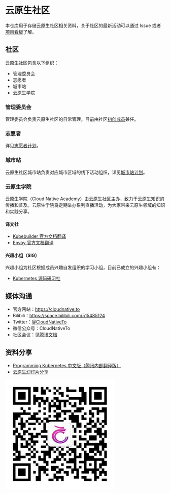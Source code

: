 # 云原生社区

本仓库用于存储云原生社区相关资料，关于社区的最新活动可以通过 Issue 或者[项目看板](https://github.com/orgs/cloudnativeto/projects/1)了解。

## 社区

云原生社区包含以下组织：

- 管理委员会
- 志愿者
- 城市站
- 云原生学院

### 管理委员会

管理委员会负责云原生社区的日常管理，目前由社区[初创成员](https://cloudnative.to/team)兼任。

### 志愿者

详见[志愿者计划](https://github.com/cloudnativeto/community/issues/65)。

### 城市站

云原生社区城市站负责对应城市区域的线下活动组织，详见[城市站计划](https://github.com/cloudnativeto/community/issues/50)。

### 云原生学院

云原生学院（Cloud Native Academy）由云原生社区主办，致力于云原生知识的传播和普及。云原生学院将定期举办系列直播活动，为大家带来云原生领域的知识和实践分享。

#### 译文社

- [Kubebuilder 官方文档翻译](https://github.com/cloudnativeto/kubebuilder)
- [Envoy 官方文档翻译](https://github.com/cloudnativeto/envoy)

#### 兴趣小组（SIG）

兴趣小组为社区根据成员兴趣自发组织的学习小组，目前已成立的兴趣小组有：

- [Kubernetes 源码研习社](https://github.com/cloudnativeto/sig-k8s-source-code)

## 媒体沟通

- 官方网站：https://cloudnative.to
- Bilibili：https://space.bilibili.com/515485124
- Twitter：[@CloudNativeTo](https://twitter.com/CloudNativeTo)
- 微信公众号：CloudNativeTo
- 社区会议：见[腾讯文档](
  https://docs.qq.com/doc/DYXNlVlZObGNrQU9M)

## 资料分享

- [Programming Kubernetes 中文版（腾讯内部翻译版）](https://github.com/cloudnativeto/sig-k8s-source-code/issues/12)
- [云原生幻灯片分享](https://github.com/cloudnativeto/slides)

![云原生社区微信公众号](images/wechat-public-account.jpg)